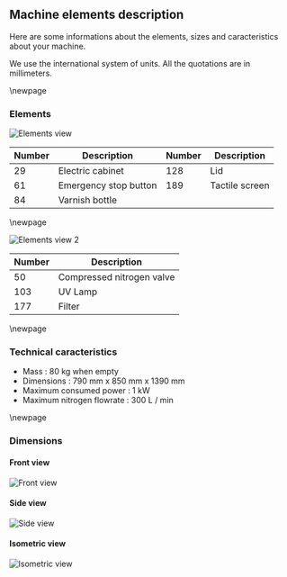 ## Machine elements description

Here are some informations about the elements, sizes and caracteristics about your machine.

We use the international system of units.
All the quotations are in millimeters.

\newpage

### Elements

![Elements view](elements1.jpg)

| Number | Description | Number | Description |
| ----- | ----- | ----- | ----- |
| 29 | Electric cabinet | 128 | Lid |
| 61 | Emergency stop button | 189 | Tactile screen |
| 84 | Varnish bottle | | |

\newpage

![Elements view 2](elements2.jpg)

| Number | Description |
| ----- | ----- |
| 50 | Compressed nitrogen valve |
| 103 | UV Lamp |
| 177 | Filter |

\newpage

### Technical caracteristics

- Mass : 80 kg when empty
- Dimensions : 790 mm x 850 mm x 1390 mm
- Maximum consumed power : 1 kW
- Maximum nitrogen flowrate : 300 L / min

\newpage

### Dimensions

#### Front view

![Front view](front_view.jpg)

#### Side view

![Side view](side_view.jpg)

#### Isometric view

![Isometric view](iso_view.jpg)
